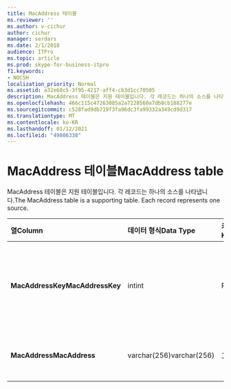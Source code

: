 ```yaml
---
title: MacAddress 테이블
ms.reviewer: ''
ms.author: v-cichur
author: cichur
manager: serdars
ms.date: 2/1/2018
audience: ITPro
ms.topic: article
ms.prod: skype-for-business-itpro
f1.keywords:
- NOCSH
localization_priority: Normal
ms.assetid: a32e68c5-3f95-4217-aff4-cb3d1cc70505
description: MacAddress 테이블은 지원 테이블입니다. 각 레코드는 하나의 소스를 나타냅니다.
ms.openlocfilehash: 466c115c47263085a2a7228560a7db8cb188277e
ms.sourcegitcommit: c528fad9db719f3fa96dc3fa99332a349cd9d317
ms.translationtype: MT
ms.contentlocale: ko-KR
ms.lasthandoff: 01/12/2021
ms.locfileid: "49806338"
---
```

# <a name="macaddress-table"></a><span data-ttu-id="b3d8c-104">MacAddress 테이블</span><span class="sxs-lookup"><span data-stu-id="b3d8c-104">MacAddress table</span></span>
 
<span data-ttu-id="b3d8c-p102">MacAddress 테이블은 지원 테이블입니다. 각 레코드는 하나의 소스를 나타냅니다.</span><span class="sxs-lookup"><span data-stu-id="b3d8c-p102">The MacAddress table is a supporting table. Each record represents one source.</span></span>
  
|<span data-ttu-id="b3d8c-107">**열**</span><span class="sxs-lookup"><span data-stu-id="b3d8c-107">**Column**</span></span>|<span data-ttu-id="b3d8c-108">**데이터 형식**</span><span class="sxs-lookup"><span data-stu-id="b3d8c-108">**Data Type**</span></span>|<span data-ttu-id="b3d8c-109">**키/인덱스**</span><span class="sxs-lookup"><span data-stu-id="b3d8c-109">**Key/Index**</span></span>|<span data-ttu-id="b3d8c-110">**세부 정보**</span><span class="sxs-lookup"><span data-stu-id="b3d8c-110">**Details**</span></span>|
|:-----|:-----|:-----|:-----|
|<span data-ttu-id="b3d8c-111">**MacAddressKey**</span><span class="sxs-lookup"><span data-stu-id="b3d8c-111">**MacAddressKey**</span></span> <br/> |<span data-ttu-id="b3d8c-112">int</span><span class="sxs-lookup"><span data-stu-id="b3d8c-112">int</span></span>  <br/> |<span data-ttu-id="b3d8c-113">Primary</span><span class="sxs-lookup"><span data-stu-id="b3d8c-113">Primary</span></span>  <br/> |<span data-ttu-id="b3d8c-114">Mac 주소를 식별하는 고유 번호입니다.</span><span class="sxs-lookup"><span data-stu-id="b3d8c-114">Unique number identifying the Mac address.</span></span>  <br/> |
|<span data-ttu-id="b3d8c-115">**MacAddress**</span><span class="sxs-lookup"><span data-stu-id="b3d8c-115">**MacAddress**</span></span> <br/> |<span data-ttu-id="b3d8c-116">varchar(256)</span><span class="sxs-lookup"><span data-stu-id="b3d8c-116">varchar(256)</span></span>  <br/> |<span data-ttu-id="b3d8c-117">고유</span><span class="sxs-lookup"><span data-stu-id="b3d8c-117">Unique</span></span>  <br/> |<span data-ttu-id="b3d8c-118">Mac 주소 문자열입니다.</span><span class="sxs-lookup"><span data-stu-id="b3d8c-118">Mac address string.</span></span>  <br/> |
   

